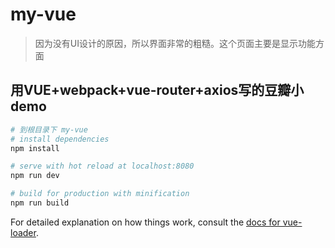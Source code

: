 # my-vue

> 因为没有UI设计的原因，所以界面非常的粗糙。这个页面主要是显示功能方面

## 用VUE+webpack+vue-router+axios写的豆瓣小demo

``` bash
# 到根目录下 my-vue
# install dependencies
npm install

# serve with hot reload at localhost:8080
npm run dev

# build for production with minification
npm run build
```

For detailed explanation on how things work, consult the [docs for vue-loader](http://vuejs.github.io/vue-loader).
